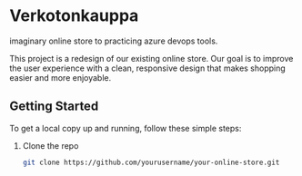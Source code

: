 # Verkotonkauppa
 imaginary online store to practicing azure devops tools.
 
This project is a redesign of our existing online store. Our goal is to improve the user experience with a clean, responsive design that makes shopping easier and more enjoyable.

## Getting Started

To get a local copy up and running, follow these simple steps:

1. Clone the repo
   ```sh
   git clone https://github.com/yourusername/your-online-store.git

###
